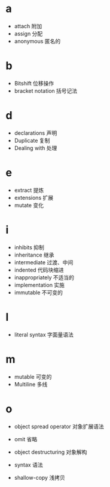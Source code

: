 # a

- attach 附加
- assign 分配
- anonymous 匿名的

# b

- Bitshift 位移操作
- bracket notation 括号记法

# d

- declarations 声明
- Duplicate 复制
- Dealing with 处理

# e

- extract 提炼
- extensions 扩展
- mutate 变化

# i

- inhibits 抑制
- inheritance 继承
- intermediate 过渡、中间
- indented 代码块缩进
- inappropriately 不适当的
- implementation 实施
- immutable 不可变的

# l

- literal syntax 字面量语法

# m

- mutable 可变的
- Multiline 多线

# o

- object spread operator 对象扩展语法
- omit 省略
- object destructuring 对象解构

- syntax 语法
- shallow-copy 浅拷贝
